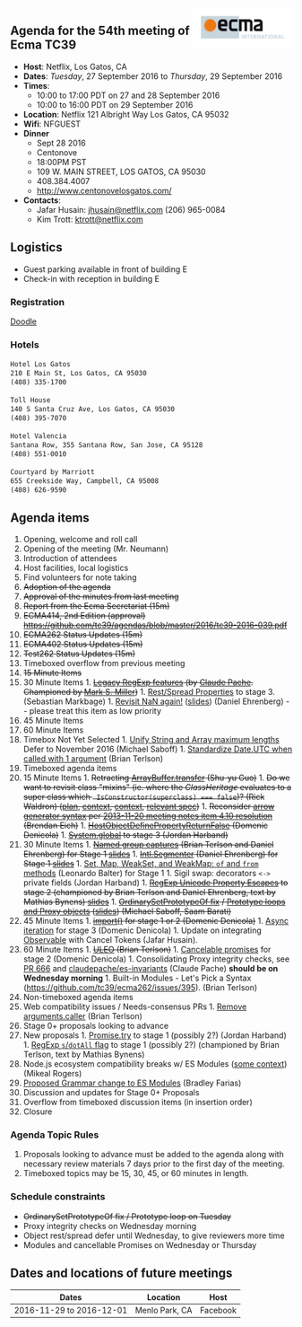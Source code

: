 <img src="../images/Ecma_RVB-003.jpg" align="right" height="70" alt="" />

## Agenda for the 54th meeting of Ecma TC39

- **Host**: Netflix, Los Gatos, CA
- **Dates**: *Tuesday*, 27 September 2016 to *Thursday*, 29 September 2016
- **Times**:
  - 10:00 to 17:00 PDT on 27 and 28 September 2016
  - 10:00 to 16:00 PDT on 29 September 2016
- **Location**:
    Netflix
    121 Albright Way
    Los Gatos, CA 95032
- **Wifi**: NFGUEST
- **Dinner**
  - Sept 28 2016
  - Centonove
  - 18:00PM PST
  - 109 W. MAIN STREET, LOS GATOS, CA 95030
  - 408.384.4007
  - http://www.centonovelosgatos.com/
- **Contacts**:
  - Jafar Husain: jhusain@netflix.com (206) 965-0084
  - Kim Trott: ktrott@netflix.com

## Logistics

* Guest parking available in front of building E
* Check-in with reception in building E

### Registration
[Doodle](https://ecma-international.doodle.com/poll/ga4aaxnntm8tb3b2)

### Hotels

    Hotel Los Gatos
    210 E Main St, Los Gatos, CA 95030
    (408) 335-1700

    Toll House
    140 S Santa Cruz Ave, Los Gatos, CA 95030
    (408) 395-7070

    Hotel Valencia
    Santana Row, 355 Santana Row, San Jose, CA 95128
    (408) 551-0010

    Courtyard by Marriott
    655 Creekside Way, Campbell, CA 95008
    (408) 626-9590

## Agenda items

1. Opening, welcome and roll call
  1. Opening of the meeting (Mr. Neumann)
  1. Introduction of attendees
  1. Host facilities, local logistics
1. Find volunteers for note taking
1. ~~Adoption of the agenda~~
1. ~~Approval of the minutes from last meeting~~
1. ~~Report from the Ecma Secretariat (15m)~~
1. ~~ECMA414, 2nd Edition (approval) https://github.com/tc39/agendas/blob/master/2016/tc39-2016-039.pdf~~
1. ~~ECMA262 Status Updates (15m)~~
1. ~~ECMA402 Status Updates (15m)~~
1. ~~Test262 Status Updates (15m)~~
1. Timeboxed overflow from previous meeting
  1. ~~15 Minute Items~~
  1. 30 Minute Items
    1. ~~[Legacy RegExp features](https://github.com/claudepache/es-regexp-legacy-static-properties) (by [Claude Pache](https://github.com/claudepache). Championed by [Mark S. Miller](https://github.com/erights))~~
    1. [Rest/Spread Properties](http://sebmarkbage.github.io/ecmascript-rest-spread/) to stage 3. (Sebastian Markbage)
    1. [Revisit NaN again!](https://github.com/tc39/ecma262/issues/635) ([slides](https://docs.google.com/presentation/d/1eqimbmVpMZET_5H9NacVkXGP2WNATg8bXWi3Ky2bsGo/edit)) (Daniel Ehrenberg) -- please treat this item as low priority
  1. 45 Minute Items
  1. 60 Minute Items
  1. Timebox Not Yet Selected
    1. [Unify String and Array maximum lengths](https://github.com/tc39/ecma262/pull/641) Defer to November 2016 (Michael Saboff)
    1. [Standardize Date.UTC when called with 1 argument](https://github.com/tc39/ecma262/pull/642) (Brian Terlson)
1. Timeboxed agenda items
  1. 15 Minute Items
    1. ~~Retracting [ArrayBuffer.transfer](https://gist.github.com/lukewagner/2735af7eea411e18cf20) (Shu-yu Guo)~~
    1. ~~Do we want to revisit class "mixins" (ie. where the _ClassHeritage_ evaluates to a super class which ` IsConstructor(superclass) === false`)? (Rick Waldron) ([plan](https://gist.github.com/rwaldron/cc607ca68d076c6332f771ac7db17228), [context](https://github.com/rwaldron/tc39-notes/blob/master/es6/2012-07/july-26.md#maxmin-class-semantics), [context](https://github.com/rwaldron/tc39-notes/blob/master/es6/2013-01/jan-31.md#class-extends-throw-on-non-constructor), [relevant spec](https://tc39.github.io/ecma262/#sec-runtime-semantics-classdefinitionevaluation))~~
    1. ~~Reconsider [arrow generator syntax](https://gist.github.com/threepointone/014954c9270749d0b1d1051c12a705af) per [2013-11-20 meeting notes item 4.10 resolution](https://esdiscuss.org/notes/2013-11-20#4-10-generator-arrow-function-syntax) (Brendan Eich)~~
    1. ~~[HostObjectDefinePropertyReturnFalse](https://github.com/tc39/ecma262/pull/688) (Domenic Denicola)~~
    1. ~~[System.global](http://tc39.github.io/proposal-global/) to stage 3 (Jordan Harband)~~
  1. 30 Minute Items
    1. ~~[Named group captures](https://github.com/littledan/es-regexp-named-groups) (Brian Terlson and Daniel Ehrenberg) for Stage 1 [slides](https://docs.google.com/presentation/d/1b3CigDqepiupv7jQbHyKVkRG72t2qIxeN_DnX75jTY8/edit)~~
    1. ~~[Intl.Segmenter](https://github.com/littledan/Segmenter) (Daniel Ehrenberg) for Stage 1 [slides](https://docs.google.com/presentation/d/1X2zBU3bZ4ergVMWfubCsdnHFzeaDgqiTRJVgvNGjQBs/edit#slide=id.p)~~
    1. [Set, Map, WeakSet, and WeakMap: `of` and `from` methods](https://github.com/leobalter/proposal-setmap-offrom) (Leonardo Balter) for Stage 1
    1. Sigil swap: decorators `<->` private fields (Jordan Harband)
    1. ~~[RegExp Unicode Property Escapes](https://github.com/mathiasbynens/es-regexp-unicode-property-escapes) to stage 2 (championed by Brian Terlson and Daniel Ehrenberg, text by Mathias Bynens) [slides](https://docs.google.com/presentation/d/1o31S9RqDdkoWW2zfPMNIZdPDIp25Rr0-XW0gro_cskk/edit)~~
    1. ~~[OrdinarySetPrototypeOf fix](https://github.com/tc39/ecma262/issues/683) / [Prototype loops and Proxy objects](https://github.com/tc39/ecma262/issues/683)  ([slides](https://docs.google.com/presentation/d/1kHuEtVc-GPp3rbddMVBATKYQ5qLz2o4LnNGUNg8cCz4/edit?usp=sharing)) (Michael Saboff, Saam Barati)~~
  1. 45 Minute Items
    1. ~~[import()](https://github.com/domenic/proposal-import-function) for stage 1 or 2 (Domenic Denicola)~~
    1. [Async iteration](https://github.com/tc39/proposal-async-iteration) for stage 3 (Domenic Denicola)
    1. Update on integrating [Observable](https://docs.google.com/presentation/d/18KkpDm0Z-lGnUFxcK_ZJwSKCSalnBqjhGN8W--PyT88/edit?usp=sharing) with Cancel Tokens (Jafar Husain).
  1. 60 Minute Items
    1. ~~[ULEO](https://github.com/tc39/ecma262/pull/673) (Brian Terlson)~~
    1. [Cancelable promises](https://github.com/tc39/proposal-cancelable-promises) for stage 2 (Domenic Denicola)
    1. Consolidating Proxy integrity checks, see [PR 666](https://github.com/tc39/ecma262/pull/666) and [claudepache/es-invariants](https://github.com/claudepache/es-invariants) (Claude Pache) **should be on Wednesday morning**
    1. Built-in Modules - Let's Pick a Syntax (https://github.com/tc39/ecma262/issues/395). (Brian Terlson)
1. Non-timeboxed agenda items
  1. Web compatibility issues / Needs-consensus PRs
    1. [Remove arguments.caller](https://github.com/tc39/ecma262/pull/689) (Brian Terlson)
  1. Stage 0+ proposals looking to advance
  1. New proposals
    1. [Promise.try](https://github.com/ljharb/proposal-promise-try) to stage 1 (possibly 2?) (Jordan Harband)
    1. [RegExp `s`/`dotAll` flag](https://github.com/mathiasbynens/es-regexp-dotall-flag) to stage 1 (possibly 2?) (championed by Brian Terlson, text by Mathias Bynens)
  1. Node.js ecosystem compatibility breaks w/ ES Modules ([some context](https://github.com/tc39/agendas/pull/214#issuecomment-243929423)) (Mikeal Rogers)
  1. [Proposed Grammar change to ES Modules](https://github.com/bmeck/UnambiguousJavaScriptGrammar) (Bradley Farias)
  1. Discussion and updates for Stage 0+ Proposals
1. Overflow from timeboxed discussion items (in insertion order)
1. Closure

### Agenda Topic Rules

1. Proposals looking to advance must be added to the agenda along with necessary review materials 7 days prior to the first day of the meeting.
1. Timeboxed topics may be 15, 30, 45, or 60 minutes in length.

### Schedule constraints

- ~~OrdinarySetPrototypeOf fix / Prototype loop on Tuesday~~
- Proxy integrity checks on Wednesday morning
- Object rest/spread defer until Wednesday, to give reviewers more time
- Modules and cancellable Promises on Wednesday or Thursday

## Dates and locations of future meetings

| Dates                    | Location          | Host       |
|--------------------------|-------------------|------------|
| 2016-11-29 to 2016-12-01 | Menlo Park, CA    | Facebook   |

